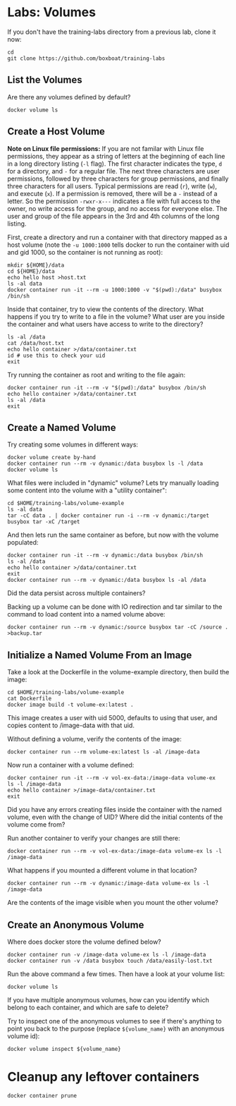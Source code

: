 # Labs: Volumes


If you don't have the training-labs directory from a previous lab, clone
it now:

```
cd
git clone https://github.com/boxboat/training-labs
```

## List the Volumes

Are there any volumes defined by default?

```
docker volume ls
```

## Create a Host Volume

**Note on Linux file permissions:**
If you are not familar with Linux file permissions, they appear as a string of
letters at the beginning of each line in a long directory listing (`-l` flag).
The first character indicates the type, `d` for a directory, and `-` for a
regular file. The next three characters are user permissions, followed by three
characters for group permissions, and finally three characters for all users.
Typical permissions are read (`r`), write (`w`), and execute (`x`). If a
permission is removed, there will be a `-` instead of a letter. So the
permission `-rwxr-x---` indicates a file with full access to the owner, no
write access for the group, and no access for everyone else. The user and
group of the file appears in the 3rd and 4th columns of the long listing.

First, create a directory and run a container with that directory mapped as
a host volume (note the `-u 1000:1000` tells docker to run the container with
uid and gid 1000, so the container is not running as root):

```
mkdir ${HOME}/data
cd ${HOME}/data
echo hello host >host.txt
ls -al data
docker container run -it --rm -u 1000:1000 -v "$(pwd):/data" busybox /bin/sh
```

Inside that container, try to view the contents of the directory. What happens
if you try to write to a file in the volume? What user are you inside the
container and what users have access to write to the directory?

```
ls -al /data
cat /data/host.txt
echo hello container >/data/container.txt
id # use this to check your uid
exit
```

Try running the container as root and writing to the file again:

```
docker container run -it --rm -v "$(pwd):/data" busybox /bin/sh
echo hello container >/data/container.txt
ls -al /data
exit
```

## Create a Named Volume

Try creating some volumes in different ways:

```
docker volume create by-hand
docker container run --rm -v dynamic:/data busybox ls -l /data
docker volume ls
```

What files were included in "dynamic" volume? Lets try manually loading some
content into the volume with a "utility container":

```
cd $HOME/training-labs/volume-example
ls -al data
tar -cC data . | docker container run -i --rm -v dynamic:/target busybox tar -xC /target
```

And then lets run the same container as before, but now with the volume
populated:

```
docker container run -it --rm -v dynamic:/data busybox /bin/sh
ls -al /data
echo hello container >/data/container.txt
exit
docker container run --rm -v dynamic:/data busybox ls -al /data
```

Did the data persist across multiple containers?

Backing up a volume can be done with IO redirection and tar similar to the
command to load content into a named volume above:

```
docker container run --rm -v dynamic:/source busybox tar -cC /source . >backup.tar
```

## Initialize a Named Volume From an Image

Take a look at the Dockerfile in the volume-example directory, then build
the image:

```
cd $HOME/training-labs/volume-example
cat Dockerfile
docker image build -t volume-ex:latest .
```

This image creates a user with uid 5000, defaults to using that user, and 
copies content to /image-data with that uid.

Without defining a volume, verify the contents of the image:

```
docker container run --rm volume-ex:latest ls -al /image-data
```

Now run a container with a volume defined:

```
docker container run -it --rm -v vol-ex-data:/image-data volume-ex
ls -l /image-data
echo hello container >/image-data/container.txt
exit
```

Did you have any errors creating files inside the container with the named
volume, even with the change of UID? Where did the initial contents of the
volume come from?

Run another container to verify your changes are still there:

```
docker container run --rm -v vol-ex-data:/image-data volume-ex ls -l /image-data
```

What happens if you mounted a different volume in that location?

```
docker container run --rm -v dynamic:/image-data volume-ex ls -l /image-data
```

Are the contents of the image visible when you mount the other volume?

## Create an Anonymous Volume

Where does docker store the volume defined below?

```
docker container run -v /image-data volume-ex ls -l /image-data
docker container run -v /data busybox touch /data/easily-lost.txt
```

Run the above command a few times. Then have a look at your volume list:

```
docker volume ls
```

If you have multiple anonymous volumes, how can you identify which belong to
each container, and which are safe to delete?

Try to inspect one of the anonymous volumes to see if there's anything to point
you back to the purpose (replace `${volume_name}` with an anonymous volume id):

```
docker volume inspect ${volume_name}
```

# Cleanup any leftover containers

```
docker container prune
```


